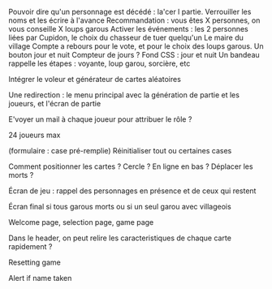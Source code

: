 Pouvoir dire qu'un personnage est décédé : la'cer l partie.
Verrouiller les noms et les écrire à l'avance
Recommandation : vous êtes X personnes, on vous conseille X loups garous
Activer les événements : les 2 personnes liées par Cupidon, le choix du chasseur de tuer quelqu'un
Le maire du village
Compte a rebours pour le vote, et pour le choix des loups garous. Un bouton jour et nuit
Compteur de jours ?
Fond CSS : jour et nuit
Un bandeau rappelle les étapes : voyante, loup garou, sorcière, etc

Intégrer le voleur et générateur de cartes aléatoires

Une redirection : le menu principal avec la génération de partie et les joueurs, et l'écran de partie

E'voyer un mail à chaque joueur pour attribuer le rôle ?

24 joueurs max

(formulaire : case pré-remplie)
Réinitialiser tout ou certaines cases

Comment positionner les cartes ? Cercle ? En ligne en bas ? Déplacer les morts ?

Écran de jeu : rappel des personnages en présence et de ceux qui restent

Écran final si tous garous morts ou si un seul garou avec villageois

Welcome page, selection page, game page

Dans le header, on peut relire les caracteristiques de chaque carte rapidement ?

Resetting game

Alert if name taken